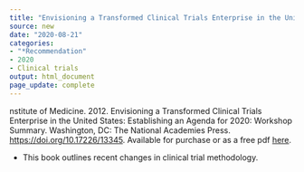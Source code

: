 ```yaml
---
title: "Envisioning a Transformed Clinical Trials Enterprise in the United States"
source: new
date: "2020-08-21"
categories:
- "*Recommendation"
- 2020
- Clinical trials
output: html_document
page_update: complete
---
```


nstitute of Medicine. 2012. Envisioning a Transformed Clinical Trials Enterprise in the United States: Establishing an Agenda for 2020: Workshop Summary. Washington, DC: The National Academies Press. https://doi.org/10.17226/13345. Available for purchase or as a free pdf [here](https://www.nap.edu/catalog/13345/envisioning-a-transformed-clinical-trials-enterprise-in-the-united-states).

<!---More--->

+ This book outlines recent changes in clinical trial methodology.
